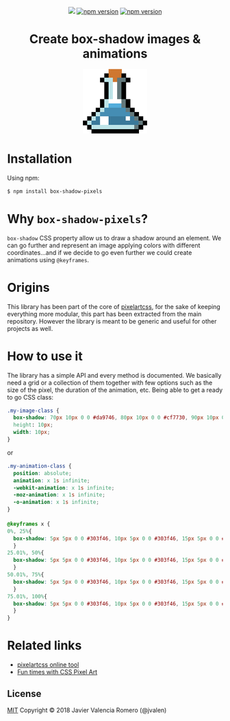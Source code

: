 <p align="center">
  <a href="https://github.com/jvalen/box-shadow-pixels/blob/master/LICENSE.md"><img src="https://img.shields.io/badge/license-MIT-blue.svg"></a>
  <a href="https://www.npmjs.com/package/box-shadow-pixels"><img src="https://img.shields.io/npm/v/box-shadow-pixels.svg" alt="npm version"></a>
  <a href="https://travis-ci.com/jvalen/box-shadow-pixels"><img src="https://travis-ci.com/jvalen/box-shadow-pixels.svg?branch=master" alt="npm version"></a>  
</p>

<div align="center">
    <h1>Create <strong>box-shadow</strong> images & animations</h1>
    <img src="./images/potion.png">
</div>

# Installation

Using npm:

```bash
$ npm install box-shadow-pixels
```

# Why `box-shadow-pixels`?

`box-shadow` CSS property allow us to draw a shadow around an element. We can go further and represent an image applying colors with different coordinates...and if we decide to go even further we could create animations using `@keyframes`.

# Origins

This library has been part of the core of [pixelartcss](https://github.com/jvalen/pixel-art-react), for the sake of keeping everything more modular, this part has been extracted from the main repository. However the library is meant to be generic and useful for other projects as well.

# How to use it

The library has a simple API and every method is documented.
We basically need a grid or a collection of them together with few options such as the size of the pixel, the duration of the animation, etc. Being able to get a ready to go CSS class:

```css
.my-image-class {
  box-shadow: 70px 10px 0 0 #da9746, 80px 10px 0 0 #cf7730, 90px 10px 0 0 #cf7730, ...
  height: 10px;
  width: 10px;
}
```
or

```css
.my-animation-class {
  position: absolute;
  animation: x 1s infinite;
  -webkit-animation: x 1s infinite;
  -moz-animation: x 1s infinite;
  -o-animation: x 1s infinite;
}

@keyframes x {
0%, 25%{
  box-shadow: 5px 5px 0 0 #303f46, 10px 5px 0 0 #303f46, 15px 5px 0 0 #303f46, ...
  }
25.01%, 50%{
  box-shadow: 5px 5px 0 0 #303f46, 10px 5px 0 0 #303f46, 15px 5px 0 0 #303f46, ...
  }
50.01%, 75%{
  box-shadow: 5px 5px 0 0 #303f46, 10px 5px 0 0 #303f46, 15px 5px 0 0 #303f46, ...
  }
75.01%, 100%{
  box-shadow: 5px 5px 0 0 #303f46, 10px 5px 0 0 #303f46, 15px 5px 0 0 #303f46, ...
  }
}
``` 

# Related links

- [pixelartcss online tool](https://www.pixelartcss.com/)
- [Fun times with CSS Pixel Art](https://css-tricks.com/fun-times-css-pixel-art/)

## License

[MIT](https://opensource.org/licenses/mit-license.php)
Copyright © 2018 Javier Valencia Romero (@jvalen)